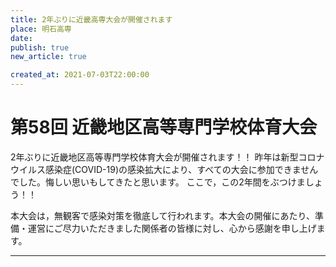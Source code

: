 ```yaml
---
title: 2年ぶりに近畿高専大会が開催されます
place: 明石高専
date: 
publish: true
new_article: true

created_at: 2021-07-03T22:00:00
---
```


# 第58回 近畿地区高等専門学校体育大会

2年ぶりに近畿地区高等専門学校体育大会が開催されます！！
昨年は新型コロナウイルス感染症(COVID-19)の感染拡大により、すべての大会に参加できませんでした。悔しい思いもしてきたと思います。
ここで，この2年間をぶつけましょう！！

本大会は，無観客で感染対策を徹底して行われます。本大会の開催にあたり、準備・運営にご尽力いただきました関係者の皆様に対し、心から感謝を申し上げます。

---
